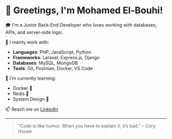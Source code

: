 # 👋 Greetings, I'm Mohamed El-Bouhi!

🎓 I'm a Junior Back-End Developer who loves working with databases, APIs, and server-side logic.

💼 I mainly work with:
- **Languages**: PHP, JavaScript, Python
- **Frameworks**: Laravel, Express.js, Django
- **Databases**: MySQL, MongoDB
- **Tools**: Git, Postman, Docker, VS Code

🚀 I'm currently learning:
- Docker 🐳
- Redis 🔴
- System Design 📐

📫 Reach me on [LinkedIn](https://www.linkedin.com/in/mohamed-el-bouhi-34047127a)

---

> "Code is like humor. When you have to explain it, it’s bad." – Cory House
